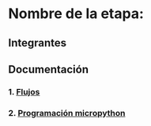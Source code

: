# Nombre de la etapa:

## Integrantes


## Documentación

### 1. [Flujos](/SD3-proyecto-integrador/G5/flujos/flows.json)

### 2. [Programación micropython](/SD3-proyecto-integrador/G5/micropython/test.py)


